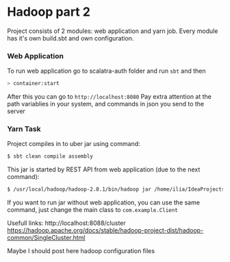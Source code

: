 # Hadoop part 2
Project consists of 2 modules: web application and yarn job. Every module has it's own build.sbt and own configuration.

### Web Application
To run web application go to scalatra-auth folder and run ```sbt``` and then
```sh
> container:start
```
After this you can go to ```http://localhost:8080```
Pay extra attention at the path variablies in your system, and commands in json you send to the server

### Yarn Task
Project compiles in to uber jar using command:
```sh
$ sbt clean compile assembly
```
This jar is started by REST API from web application (due to the next command):
```sh
$ /usr/local/hadoop/hadoop-2.8.1/bin/hadoop jar /home/ilia/IdeaProjects/hadoop_p2/yarn-task/target/scala-2.12/yarn_task-assembly-1.0.jar com.example.ApplicationMaster /user/ilia/jars/hadoop_p2-assembly-1.0.jar 1
```
If you want to run jar without web application, you can use the same command, just change the main class to ```com.example.Client```

Usefull links:
http://localhost:8088/cluster
https://hadoop.apache.org/docs/stable/hadoop-project-dist/hadoop-common/SingleCluster.html

Maybe I should post here hadoop configuration files